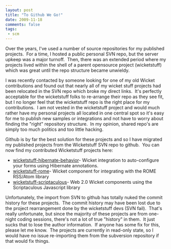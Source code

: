 ```yaml
---
layout: post
title: "To Github We Go!"
date: 2009-11-18
comments: false
tags:
 - scm
---
```


Over the years, I've used a number of source repositories for my published projects.  For a time, I hosted a public personal SVN repo, but the server upkeep was a major turnoff.  Then, there was an extended period where my projects lived within the shell of a parent opensource project (wicketstuff) which was great until the repo structure became unwieldy.


I was recently contacted by someone looking for one of my old Wicket contributions and found out that nearly all of my wicket stuff projects had been relocated in the SVN repo which broke my direct links.  It's perfectly acceptable for the wicketstuff folks to re-arrange their repo as they see fit, but I no longer feel that the wicketstuff repo is the right place for my contributions.  I am not vested in the wicketstuff project and would much rather have my personal projects all located in one central spot so it's easy for me to publish new samples or integrations and not have to worry about finding the "right" repository structure.  In my opinion, shared repo's are simply too much politics and too little hacking.


Github is by far the best solution for these projects and so I have migrated my published projects from the Wicketstuff SVN repo to github.  You can now find my contributed Wicketstuff projects here:

  - [wicketstuff-hibernate-behavior](http://github.com/wireframe/wicketstuff-hibernate-behavior/)- Wicket integration to auto-configure your forms using Hibernate annotations.
  - [wicketstuff-rome](http://github.com/wireframe/wicketstuff-rome)- Wicket component for integrating with the ROME RSS/Atom library
  - [wicketstuff-scriptaculous](http://github.com/wireframe/wicketstuff-scriptaculous)- Web 2.0 Wicket components using the Scriptaculous Javascript library


Unfortunately, the import from SVN to github has totally nuked the commit history for these projects.  The commit history may have been lost due to the project rearrangement done by the wicketstuff devs (SVN fail).  That's really unfortunate, but since the majority of these projects are from one-night coding sessions, there's not a lot of true "history" in them.  It just sucks that to lose the author information.  If anyone has some fix for this, please let me know.  The projects are currently in read-only state, so I would have no issue re-importing them from the subversion repository if that would fix things.
